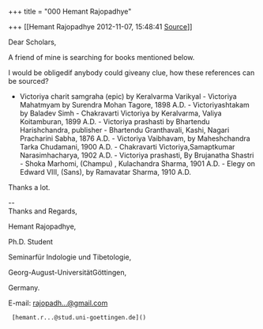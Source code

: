 +++
title = "000 Hemant Rajopadhye"

+++
[[Hemant Rajopadhye	2012-11-07, 15:48:41 [Source](https://groups.google.com/g/bvparishat/c/M_xsZd24gtw)]]



Dear Scholars,

  

A friend of mine is searching for books mentioned below.

I would be obligedif anybody could giveany clue, how these references can be sourced?

-   Victoriya charit samgraha (epic) by Keralvarma Varikyal -   Victoriya Mahatmyam by Surendra Mohan Tagore, 1898 A.D. -   Victoriyashtakam by Baladev Simh -   Chakravarti Victoriya by Keralvarma, Valiya Koitamburan, 1899 A.D. -   Victoriya prashasti by Bhartendu Harishchandra, publisher -
    Bhartendu Granthavali, Kashi, Nagari Pracharini Sabha, 1876 A.D. -   Victoriya Vaibhavam, by Maheshchandra Tarka Chudamani, 1900 A.D. -   Chakravarti Victoriya,Samaptkumar Narasimhacharya,     1902
    A.D. -   Victoriya prashasti, By Brujanatha Shastri -   Shoka Marhomi, (Champu) , Kulachandra Sharma, 1901 A.D. -   Elegy on Edward VIII, (Sans), by Ramavatar Sharma, 1910 A.D.

Thanks a lot.

--  
Thanks and Regards,  
  

Hemant Rajopadhye,

Ph.D. Student  

Seminarfür Indologie und Tibetologie,

Georg-August-UniversitätGöttingen,

Germany.  

  

E-mail: [rajopadh...@gmail.com]()

     [hemant.r...@stud.uni-goettingen.de]()

  

